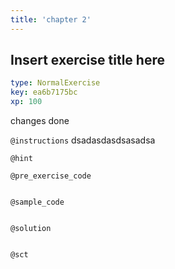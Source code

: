 ```yaml
---
title: 'chapter 2'
---
```


## Insert exercise title here

```yaml
type: NormalExercise
key: ea6b7175bc
xp: 100
```

changes done

`@instructions`
dsadasdasdsasadsa

`@hint`


`@pre_exercise_code`
```{python}

```

`@sample_code`
```{sql}

```

`@solution`
```{sql}

```

`@sct`
```{python}

```

